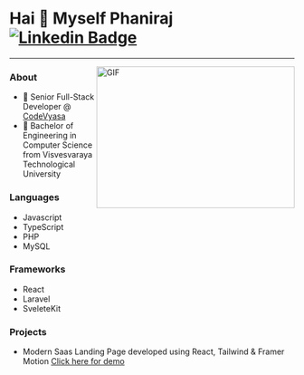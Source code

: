 # Hai 👋 Myself Phaniraj [![Linkedin Badge](https://img.shields.io/badge/-Phaniraj-blue?style=flat-square&logo=Linkedin&logoColor=black&link=https://www.linkedin.com/in/phaniraj-k/)](https://www.linkedin.com/in/phaniraj-k/) 
---
<img align="right" width="350" height="250" alt="GIF" src="https://i2.wp.com/allhtaccess.info/wp-content/uploads/2018/03/programming.gif?fit=1281%2C716&ssl=1" />

### About

- 🌱 Senior Full-Stack Developer @ <a href="https://www.codevyasa.com/">CodeVyasa</a>
- 🔭 Bachelor of  Engineering in Computer Science from Visvesvaraya Technological University

### Languages

- Javascript
- TypeScript
- PHP
- MySQL


### Frameworks

- React
- Laravel
- SveleteKit

### Projects

- Modern Saas Landing Page developed using React, Tailwind & Framer Motion [Click here for demo](https://streamerzz-omega.vercel.app/)
